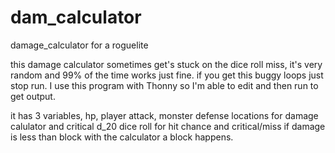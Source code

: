 # dam_calculator
damage_calculator for a roguelite

this damage calculator sometimes get's stuck on the dice roll miss, it's very random and 99% of the time works just fine.  if you get this buggy loops just stop run.  I use this program with Thonny so I'm able to edit and then run to get output.

it has 3 variables, hp, player attack, monster defense
locations for damage calulator and critical
d_20 dice roll for hit chance and critical/miss
if damage is less than block with the calculator a block happens.
